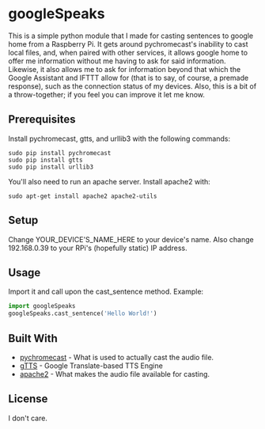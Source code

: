# googleSpeaks
This is a simple python module that I made for casting sentences to google home from a Raspberry Pi. It gets around pychromecast's inability to cast local files, and, when paired with other services, it allows google home to offer me information without me having to ask for said information. Likewise, it also allows me to ask for information beyond that which the Google Assistant and IFTTT allow for (that is to say, of course, a premade response), such as the connection status of my devices. Also, this is a bit of a throw-together; if you feel you can improve it let me know.

## Prerequisites
Install pychromecast, gtts, and urllib3 with the following commands:
```
sudo pip install pychromecast
sudo pip install gtts
sudo pip install urllib3
```
You'll also need to run an apache server. Install apache2 with:
```
sudo apt-get install apache2 apache2-utils
```

## Setup
Change YOUR_DEVICE'S_NAME_HERE to your device's name. Also change 192.168.0.39 to your RPi's (hopefully static) IP address.

## Usage

Import it and call upon the cast_sentence method. Example:
```python
import googleSpeaks
googleSpeaks.cast_sentence('Hello World!')
```

## Built With
+ [pychromecast](www.google.com) - What is used to actually cast the audio file.
+ [gTTS](www.google.com) -  Google Translate-based TTS Engine
+ [apache2](www.google.com) - What makes the audio file available for casting.

## License
I don't care.
